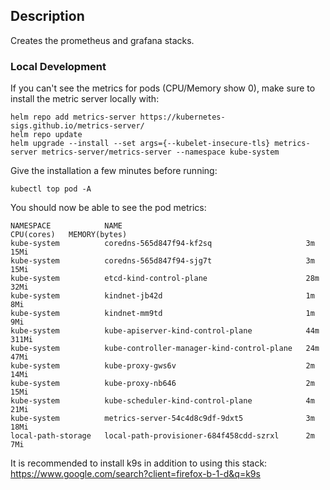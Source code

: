## Description
Creates the prometheus and grafana stacks.
### Local Development
If you can't see the metrics for pods (CPU/Memory show 0), make sure to install the metric server locally with:

```
helm repo add metrics-server https://kubernetes-sigs.github.io/metrics-server/
helm repo update
helm upgrade --install --set args={--kubelet-insecure-tls} metrics-server metrics-server/metrics-server --namespace kube-system
```

Give the installation a few minutes before running:

```
kubectl top pod -A
```

You should now be able to see the pod metrics:

```
NAMESPACE            NAME                                         CPU(cores)   MEMORY(bytes)   
kube-system          coredns-565d847f94-kf2sq                     3m           15Mi            
kube-system          coredns-565d847f94-sjg7t                     3m           15Mi            
kube-system          etcd-kind-control-plane                      28m          32Mi            
kube-system          kindnet-jb42d                                1m           8Mi             
kube-system          kindnet-mm9td                                1m           9Mi             
kube-system          kube-apiserver-kind-control-plane            44m          311Mi           
kube-system          kube-controller-manager-kind-control-plane   24m          47Mi            
kube-system          kube-proxy-gws6v                             2m           14Mi            
kube-system          kube-proxy-nb646                             2m           15Mi            
kube-system          kube-scheduler-kind-control-plane            4m           21Mi            
kube-system          metrics-server-54c4d8c9df-9dxt5              3m           18Mi            
local-path-storage   local-path-provisioner-684f458cdd-szrxl      2m           7Mi 
```


It is recommended to install k9s in addition to using this stack: https://www.google.com/search?client=firefox-b-1-d&q=k9s